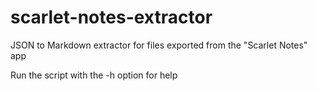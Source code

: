 # scarlet-notes-extractor

JSON to Markdown extractor for files exported from the "Scarlet Notes" app

Run the script with the -h option for help
